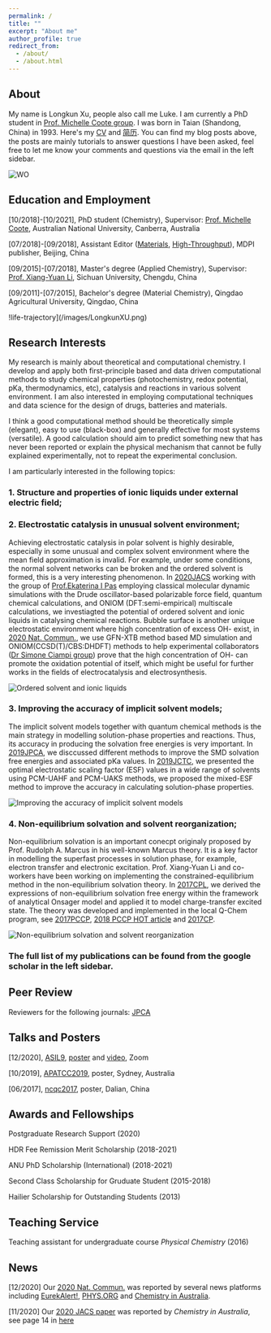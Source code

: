 ```yaml
---
permalink: /
title: ""
excerpt: "About me"
author_profile: true
redirect_from: 
  - /about/
  - /about.html
---
```

## About

My name is Longkun Xu, people also call me Luke. I am currently a PhD student in [Prof. Michelle Coote group](http://rsc.anu.edu.au/~mcoote/index.html). I was born in Taian (Shandong, China) in 1993. Here's my [CV](https://github.com/longkunxuluke/longkunxuluke.github.io/blob/master/CV-LongkunXU.pdf) and [简历](https://github.com/longkunxuluke/longkunxuluke.github.io/blob/master/%E7%AE%80%E5%8E%86-%E5%BE%90%E9%BE%99%E5%9D%A4.pdf). You can find my blog posts above, the posts are mainly tutorials to answer questions I have been asked, feel free to let me know your comments and questions via the email in the left sidebar.

![WO](/images/WO-2.jpg)

## Education and Employment

[10/2018]-[10/2021], PhD student (Chemistry), Supervisor: [Prof. Michelle Coote](http://rsc.anu.edu.au/~mcoote/index.html), Australian National University, Canberra, Australia

[07/2018]-[09/2018], Assistant Editor ([Materials](https://www.mdpi.com/journal/materials), [High-Throughput](https://www.mdpi.com/journal/high-throughput)), MDPI publisher, Beijing, China

[09/2015]-[07/2018], Master's degree (Applied Chemistry), Supervisor: [Prof. Xiang-Yuan Li](http://ccg.scu.edu.cn/a/default.html), Sichuan University, Chengdu, China

[09/2011]-[07/2015], Bachelor's degree (Material Chemistry), Qingdao Agricultural University, Qingdao, China

!life-trajectory](/images/LongkunXU.png)

## Research Interests

My research is mainly about theoretical and computational chemistry. I develop and apply both first-principle based and data driven computational methods to study chemical properties (photochemistry, redox potential, pKa, thermodynamics, etc), catalysis and reactions in various solvent environment. I am also interested in employing computational techniques and data science for the design of drugs, batteries and materials.

I think a good computational method should be theoretically simple (elegant), easy to use (black-box) and generally effective for most systems (versatile). A good calculation should aim to predict something new that has never been reported or explain the physical mechanism that cannot be fully explained experimentally, not to repeat the experimental conclusion. 

I am particularly interested in the following topics:

### 1. Structure and properties of ionic liquids under external electric field;

### 2. Electrostatic catalysis in unusual solvent environment; 

Achieving electrostatic catalysis in polar solvent is highly desirable, especially in some unusual and complex solvent environment where the mean field approximation is invalid. For example, under some conditions, the normal solvent networks can be broken and the ordered solvent is formed, this is a very interesting phenomenon. In [2020JACS](https://pubs.acs.org/doi/abs/10.1021/jacs.0c05643) working with the group of [Prof.Ekaterina I Pas](https://mccg.erc.monash.edu/) employing classical molecular dynamic simulations with the Drude oscillator-based polarizable force field, quantum chemical calculations, and ONIOM (DFT:semi-empirical) multiscale calculations, we investiagted the potential of ordered solvent and ionic liquids in catalysing chemical reactions. Bubble surface is another unique electrostatic environment where high concentration of excess OH- exist, in [2020 Nat. Commun.](https://www.nature.com/articles/s41467-020-20186-0), we use GFN-XTB method based MD simulation and ONIOM(CCSD(T)/CBS:DHDFT) methods to help experimental collaborators ([Dr Simone Ciampi group](https://research.curtin.edu.au/supervisor/dr-simone-ciampi/)) prove that the high concentration of OH- can promote the oxidation potential of itself, which might be useful for further works in the fields of electrocatalysis and electrosynthesis. 

![Ordered solvent and ionic liquids](/images/TOC-300dpi.png)

### 3. Improving the accuracy of implicit solvent models; 

The implicit solvent models together with quantum chemical methods is the main strategy in modelling solution-phase properties and reactions. Thus, its accuracy in producing the solvation free energies is very important. In [2019JPCA](https://pubs.acs.org/doi/abs/10.1021/acs.jpca.9b04920), we disccussed different methods to improve the SMD solvation free energies and associated pKa values. In [2019JCTC](https://pubs.acs.org/doi/abs/10.1021/acs.jctc.9b00888), we presented the optimal electrostatic scaling factor (ESF) values in a wide range of solvents using PCM-UAHF and PCM-UAKS methods, we proposed the mixed-ESF method to improve the accuracy in calculating solution-phase properties.

![Improving the accuracy of implicit solvent models](/images/2019JCTC.png)

### 4. Non-equilibrium solvation and solvent reorganization; 

Non-equilibrium solvation is an important conecpt originaly proposed by Prof. Rudolph A. Marcus in his well-known Marcus theory. It is a key factor in modelling the superfast processes in solution phase, for example, electron transfer and electronic excitation. Prof. Xiang-Yuan Li and co-workers have been working on implementing the constrained-equilibrium method in the non-equilibrium solvation theory. In [2017CPL](https://www.sciencedirect.com/science/article/pii/S000926141730427X), we derived the expressions of non-equilibrium solvation free energy within the framework of analytical Onsager model and applied it to model charge-transfer excited state. The theory was developed and implemented in the local Q-Chem program, see [2017PCCP](https://pubs.rsc.org/lv/content/articlehtml/2017/cp/c7cp05673g), [2018 PCCP HOT article](https://pubs.rsc.org/lv/content/articlelanding/2018/cp/c8cp00930a/unauth#!divAbstract) and [2017CP](https://www.sciencedirect.com/science/article/pii/S0301010417301398).

![Non-equilibrium solvation and solvent reorganization](/images/2017CPL.png)

### The full list of my publications can be found from the google scholar in the left sidebar.

## Peer Review

Reviewers for the following journals: [JPCA](https://pubs.acs.org/journal/jpcafh)

## Talks and Posters

[12/2020], [ASIL9](https://www.monash.edu/asil9), [poster](https://github.com/longkunxuluke/ordered_solvent/blob/master/ASIL9-Xu.pdf) and [video](https://www.youtube.com/watch?v=9JgCmZJXgn0), Zoom

[10/2019], [APATCC2019](https://www.apatcc2019.com/), poster, Sydney, Australia

[06/2017], [ncqc2017](http://www1.chemsoc.org.cn/meeting/home/info.asp?id=202), poster, Dalian, China

## Awards and Fellowships

Postgraduate Research Support (2020)

HDR Fee Remission Merit Scholarship (2018-2021)

ANU PhD Scholarship (International) (2018-2021)

Second Class Scholarship for Gruduate Student (2015-2018)

Hailier Scholarship for Outstanding Students (2013)

## Teaching Service

Teaching assistant for undergraduate course *Physical Chemistry* (2016)

## News 

[12/2020] Our [2020 Nat. Commun.](https://www.nature.com/articles/s41467-020-20186-0) was reported by several news platforms including [EurekAlert!](https://www.eurekalert.org/pub_releases/2020-12/cu-tbo121020.php), [PHYS.ORG](https://phys.org/news/2020-12-tiny-electrodes-key-chemical.html) and [Chemistry in Australia](https://chemaust.raci.org.au/article/march-may-2021/electrified-bubbles.html).

[11/2020] Our [2020 JACS paper](https://pubs.acs.org/doi/abs/10.1021/jacs.0c05643) was reported by *Chemistry in Australia*, see page 14 in [here](https://chemaust.raci.org.au/sites/default/files/pdf/2020/CiA_Sept_Nov2020.pdf)




